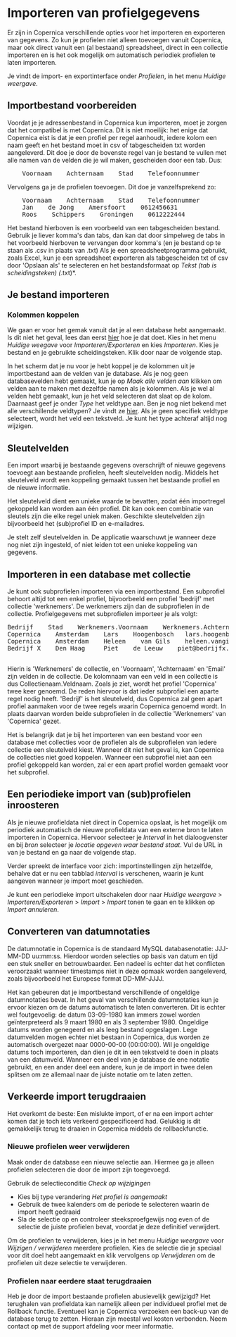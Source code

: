 # Importeren van profielgegevens
Er zijn in Copernica verschillende opties voor het importeren en exporteren van gegevens. Zo kun je profielen niet alleen toevoegen vanuit Copernica, maar ook direct vanuit een (al bestaand) spreadsheet, direct in een collectie importeren en is het ook mogelijk om automatisch periodiek profielen te laten importeren. 

Je vindt de import- en exportinterface onder *Profielen*, in het menu *Huidige weergave*.

## Importbestand voorbereiden
Voordat je je adressenbestand in Copernica kun importeren, moet je zorgen dat het compatibel is met Copernica. Dit is niet moeilijk: het enige dat Copernica eist is dat je een profiel per regel aanhoudt, iedere kolom een naam geeft en het bestand moet in csv of tabgescheiden txt worden aangeleverd. Dit doe je door de bovenste regel van je bestand te vullen met alle namen van de velden die je wil maken, gescheiden door een tab. Dus:
<pre>
    Voornaam    Achternaam    Stad    Telefoonnummer
</pre>
Vervolgens ga je de profielen toevoegen. Dit doe je vanzelfsprekend zo:
<pre>
    Voornaam    Achternaam    Stad    Telefoonnummer
    Jan    de Jong    Amersfoort    0612456631
    Roos    Schippers    Groningen    0612222444
</pre>

Het bestand hierboven is een voorbeeld van een tabgescheiden bestand. Gebruik je liever komma's dan tabs, dan kan dat door simpelweg de tabs in het voorbeeld hierboven te vervangen door komma's (en je bestand op te staan als .csv in plaats van .txt) Als je een spreadsheetprogramma gebruikt, zoals Excel, kun je een spreadsheet exporteren als tabgescheiden txt of csv door 'Opslaan als' te selecteren en het bestandsformaat op *Tekst (tab is scheidingsteken) (*.txt)*.

## Je bestand importeren
### Kolommen koppelen
We gaan er voor het gemak vanuit dat je al een database hebt aangemaakt. Is dit niet het geval, lees dan eerst [hier](https://www.copernica.com/nl/documentation/database-inrichten) hoe je dat doet. 
Kies in het menu *Huidige weegave* voor *Importeren/Exporteren* en kies *Importeren*. Kies je bestand en je gebruikte scheidingsteken. Klik door naar de volgende stap.

In het scherm dat je nu voor je hebt koppel je de kolommen uit je importbestand aan de velden van je database. Als je nog geen databasevelden hebt gemaakt, kun je op *Maak alle velden aan* klikken om velden aan te maken met dezelfde namen als je kolommen. Als je wel al velden hebt gemaakt, kun je het veld selecteren dat slaat op de kolom. Daarnaast geef je onder *Type* het veldtype aan. Ben je nog niet bekend met alle verschillende veldtypen? Je vindt ze [hier](https://www.copernica.com/nl/documentation/velden-en-collecties). Als je geen specifiek veldtype selecteert, wordt het veld een tekstveld. Je kunt het type achteraf altijd nog wijzigen.

## Sleutelvelden
Een import waarbij je bestaande gegevens overschrijft of nieuwe gegevens toevoegt aan bestaande profielen, heeft sleutelvelden nodig. Middels het sleutelveld wordt een koppeling gemaakt tussen het bestaande profiel en de nieuwe informatie.

Het sleutelveld dient een unieke waarde te bevatten, zodat één importregel gekoppeld kan worden aan één profiel. Dit kan ook een combinatie van sleutels zijn die elke regel uniek maken. Geschikte sleutelvelden zijn bijvoorbeeld het (sub)profiel ID en e-mailadres.

Je stelt zelf sleutelvelden in. De applicatie waarschuwt je wanneer deze nog niet zijn ingesteld, of niet leiden tot een unieke koppeling van gegevens.

## Importeren in een database met collectie
Je kunt ook subprofielen importeren via een importbestand. Een subprofiel behoort altijd tot een enkel profiel, bijvoorbeeld een profiel 'bedrijf' met collectie 'werknemers'. De werknemers zijn dan de subprofielen in de collectie. Profielgegevens met subprofielen importeer je als volgt:

<pre>
Bedrijf    Stad    Werknemers.Voornaam    Werknemers.Achternaam    Werknemers.Email
Copernica    Amsterdam    Lars    Hoogenbosch   lars.hoogenbosch@copernica.com
Copernica    Amsterdam    Heleen    van Gils    heleen.vangils@copernica.com
Bedrijf X    Den Haag     Piet    de Leeuw    piet@bedrijfx.com

</pre>

Hierin is 'Werknemers' de collectie, en 'Voornaam', 'Achternaam' en 'Email' zijn velden in de collectie. De kolomnaam van een veld in een collectie is dus Collectienaam.Veldnaam. Zoals je ziet, wordt het profiel 'Copernica' twee keer genoemd. De reden hiervoor is dat ieder subprofiel een aparte regel nodig heeft. 'Bedrijf' is het sleutelveld, dus Copernica zal geen apart profiel aanmaken voor de twee regels waarin Copernica genoemd wordt. In plaats daarvan worden beide subprofielen in de collectie 'Werknemers' van 'Copernica' gezet.

Het is belangrijk dat je bij het importeren van een bestand voor een database met collecties voor de profielen als de subprofielen van iedere collectie een sleutelveld kiest. Wanneer dit niet het geval is, kan Copernica de collecties niet goed koppelen. Wanneer een subprofiel niet aan een profiel gekoppeld kan worden, zal er een apart profiel worden gemaakt voor het subprofiel.

## Een periodieke import van (sub)profielen inroosteren
Als je nieuwe profieldata niet direct in Copernica opslaat, is het mogelijk om periodiek automatisch de nieuwe profieldata van een externe bron te laten importeren in Copernica. Hiervoor selecteer je *Interval* in het dialoogvenster en bij *bron* selecteer je *locatie opgeven waar bestand staat*. Vul de URL in van je bestand en ga naar de volgende stap.

Verder spreekt de interface voor zich: importinstellingen zijn hetzelfde, behalve dat er nu een tabblad *interval* is verschenen, waarin je kunt aangeven wanneer je import moet geschieden.

Je kunt een periodieke import uitschakelen door naar *Huidige weergave* > *Importeren/Exporteren* > *Import* > *Import* tonen te gaan en te klikken op *Import annuleren*.

## Converteren van datumnotaties
De datumnotatie in Copernica is de standaard MySQL databasenotatie: JJJ-MM-DD uu:mm:ss. Hierdoor worden selecties op basis van datum en tijd een stuk sneller en betrouwbaarder. Een nadeel is echter dat het conflicten veroorzaakt wanneer timestamps niet in deze opmaak worden aangeleverd, zoals bijvoorbeeld het Europese format DD-MM-JJJJ.

Het kan gebeuren dat je importbestand verschillende of ongeldige datumnotaties bevat. In het geval van verschillende datumnotaties kun je ervoor kiezen om de datums automatisch te laten converteren. Dit is echter wel foutgevoelig: de datum 03-09-1980 kan immers zowel worden geïnterpreteerd als 9 maart 1980 en als 3 september 1980. Ongeldige datums worden genegeerd en als leeg bestand opgeslagen. Lege datumvelden mogen echter niet bestaan in Copernica, dus worden ze automatisch overgezet naar 0000-00-00 (00:00:00). Wil je ongeldige datums toch importeren, dan dien je dit in een tekstveld te doen in plaats van een datumveld.
Wanneer een deel van je database de ene notatie gebruikt, en een ander deel een andere, kun je de import in twee delen splitsen om ze allemaal naar de juiste notatie om te laten zetten.

## Verkeerde import terugdraaien
Het overkomt de beste: Een mislukte import, of er na een import achter komen dat je toch iets verkeerd gespecificeerd had. Gelukkig is dit gemakkelijk terug te draaien in Copernica middels de rollbackfunctie.

### Nieuwe profielen weer verwijderen
Maak onder de database een nieuwe selectie aan. Hiermee ga je alleen profielen selecteren die door de import zijn toegevoegd.

Gebruik de selectieconditie *Check op wijzigingen*
- Kies bij type verandering *Het profiel is aangemaakt*
- Gebruik de twee kalenders om de periode te selecteren waarin de import heeft gedraaid
- Sla de selectie op en controleer steeksproefgewijs nog even of de selectie de juiste profielen bevat, voordat je deze definitief verwijdert.

Om de profielen te verwijderen, kies je in het menu *Huidige weergave* voor *Wijzigen / verwijderen* meerdere profielen. Kies de selectie die je speciaal voor dit doel hebt aangemaakt en klik vervolgens op *Verwijderen* om de profielen uit deze selectie te verwijderen.

### Profielen naar eerdere staat terugdraaien
Heb je door de import bestaande profielen abusievelijk gewijzigd? Het terughalen van profieldata kan namelijk alleen per individueel profiel met de Rollback functie. Eventueel kan je Copernica verzoeken een back-up van de database terug te zetten. Hieraan zijn meestal wel kosten verbonden. Neem contact op met de support afdeling voor meer informatie.